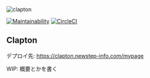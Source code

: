 ![clapton](https://user-images.githubusercontent.com/8841932/180842809-ef34f8a2-3c77-4774-b7b4-6b5da944aaef.png)

[![Maintainability](https://api.codeclimate.com/v1/badges/a74288d2e294007f6aeb/maintainability)](https://codeclimate.com/github/moriyadetteiu/clapton/maintainability)
[![CircleCI](https://circleci.com/gh/moriyadetteiu/clapton/tree/master.svg?style=svg)](https://circleci.com/gh/moriyadetteiu/clapton/tree/master)

## Clapton

デプロイ先: https://clapton.newstep-info.com/mypage

WIP: 概要とかを書く
